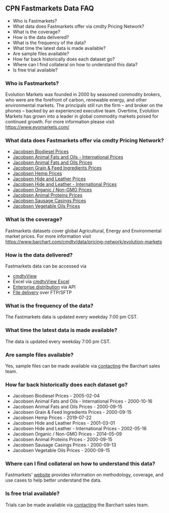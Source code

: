 ## CPN Fastmarkets Data FAQ
* Who is Fastmarkets?
* What data does Fastmarkets offer via cmdty Pricing Network?
* What is the coverage?
* How is the data delivered?
* What is the frequency of the data?
* What time the latest data is made available?
* Are sample files available?
* How far back historically does each dataset go?
* Where can I find collateral on how to understand this data?
* Is free trial available?

### Who is Fastmarkets?
Evolution Markets was founded in 2000 by seasoned commodity brokers, who were are the forefront of carbon, renewable energy, and other environmental markets. The principals still run the firm – and broker on the phones – backed by an experienced executive team. Overtime, Evolution Markets has grown into a leader in global commodity markets poised for continued growth.
For more information please visit https://www.evomarkets.com/

### What data does Fastmarkets offer via cmdty Pricing Network?
* [Jacobsen Biodiesel Prices](https://www.barchart.com/solutions/data/market/FSMK_JCB_BIOFL)
* [Jacobsen Animal Fats and Oils - International Prices](https://www.barchart.com/solutions/data/market/FSMK_JCB_FATINT)
* [Jacobsen Animal Fats and Oils Prices](https://www.barchart.com/solutions/data/market/FSMK_JCB_FATOIL)
* [Jacobsen Grain & Feed Ingredients Prices](https://www.barchart.com/solutions/data/market/FSMK_JCB_GRNFD)
* [Jacobsen Hemp Prices](https://www.barchart.com/solutions/data/market/FSMK_JCB_HEMP)
* [Jacobsen Hide and Leather Prices](https://www.barchart.com/solutions/data/market/FSMK_JCB_HIDE)
* [Jacobsen Hide and Leather - International Prices](https://www.barchart.com/solutions/data/market/FSMK_JCB_HIDINT)
* [Jacobsen Organic / Non-GMO Prices](https://www.barchart.com/solutions/data/market/FSMK_JCB_ORGN)
* [Jacobsen Animal Proteins Prices](https://www.barchart.com/solutions/data/market/FSMK_JCB_PROT)
* [Jacobsen Sausage Casings Prices](https://www.barchart.com/solutions/data/market/FSMK_JCB_SSG)
* [Jacobsen Vegetable Oils Prices](https://www.barchart.com/solutions/data/market/FSMK_JCB_VEGOIL)

### What is the coverage?
Fastmarkets datasets cover global Agricultural, Energy and Environmental market prices. For more information visit https://www.barchart.com/cmdty/data/pricing-network/evolution-markets

### How is the data delivered?
Fastmarkets data can be accessed via
* [cmdtyView](https://www.barchart.com/cmdty/trading/cmdtyview)
* Excel via [cmdtyView Excel](https://www.barchart.com/cmdty/trading/cmdtyview-excel)
* [Enterprise distribution](https://www.barchart.com/cmdty/contact) via API
* [File delivery](https://www.barchart.com/cmdty/contact) over FTP/SFTP

### What is the frequency of the data?
The Fastmarkets data is updated every weekday 7:00 pm CST.

### What time the latest data is made available?
The data is updated every weekday 7:00 pm CST.

### Are sample files available?
Yes, sample files can be made available via [contacting](https://www.barchart.com/cmdty/contact) the Barchart sales team.

### How far back historically does each dataset go?
* Jacobsen Biodiesel Prices - 2005-02-04
* Jacobsen Animal Fats and Oils - International Prices - 2000-10-16
* Jacobsen Animal Fats and Oils Prices - 2000-09-15
* Jacobsen Grain & Feed Ingredients Prices - 2000-09-15
* Jacobsen Hemp Prices - 2019-07-22
* Jacobsen Hide and Leather Prices - 2001-03-01
* Jacobsen Hide and Leather - International Prices - 2002-05-16
* Jacobsen Organic / Non-GMO Prices - 2014-05-09
* Jacobsen Animal Proteins Prices - 2000-09-15
* Jacobsen Sausage Casings Prices - 2000-09-13
* Jacobsen Vegetable Oils Prices - 2000-09-15

### Where can I find collateral on how to understand this data?
Fastmarkets' [website](https://www.fastmarkets.com/about-us/methodology) provides information on methodology, coverage, and use cases to help better understand the data.

### Is free trial available?
Trials can be made available via [contacting](https://www.barchart.com/cmdty/contact) the Barchart sales team.

